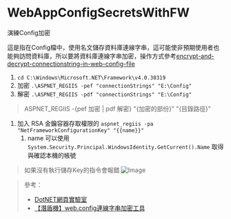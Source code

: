 # WebAppConfigSecretsWithFW
演練Config加密

> [](https://docs.microsoft.com/zh-tw/sql/connect/jdbc/connecting-with-ssl-encryption?view=sql-server-ver15)

這是指在Config檔中，使用名文儲存資料庫連線字串，這可能使非預期使用者也能夠訪問資料庫，所以要將資料庫連線字串加密，操作方式參考[encrypt-and-decrypt-connectionstring-in-web-config-file](https://www.c-sharpcorner.com/article/encrypt-and-decrypt-connectionstring-in-web-config-file/)
<!--more-->
1. `cd C:\Windows\Microsoft.NET\Framework\v4.0.30319`
1. 加密 `.\ASPNET_REGIIS -pef "connectionStrings" "E:\Config"`
1. 解密 `.\ASPNET_REGIIS -pdf "connectionStrings" "E:\Config"`

> ASPNET_REGIIS -{pef 加密 | pdf 解密} "{加密的部份}" "{目錄路徑}"


1. 加入 RSA 金鑰容器存取權限的 `aspnet_regiis -pa "NetFrameworkConfigurationKey" "{{name}}"`
    1. name 可以使用 `System.Security.Principal.WindowsIdentity.GetCurrent().Name` 取得與確認本機的帳號

> 如果沒有執行儲存Key的指令會報錯
> ![Image](https://i.imgur.com/Ss2g7jC.png)


> 參考：
> * [DotNET網頁實驗室](https://dotblogs.com.tw/farland/2017/03/27/112926)
> * [【潛盾機】web.config連線字串加密工具](https://blog.darkthread.net/blog/web-config-connstr-encryptor-v09-cht/)
